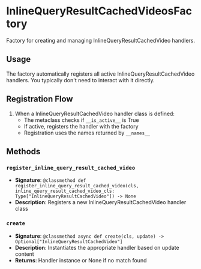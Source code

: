 # InlineQueryResultCachedVideosFactory

Factory for creating and managing InlineQueryResultCachedVideo handlers.

## Usage

The factory automatically registers all active InlineQueryResultCachedVideo handlers. 
You typically don't need to interact with it directly.

## Registration Flow

1. When a InlineQueryResultCachedVideo handler class is defined:
   - The metaclass checks if `__is_active__` is True
   - If active, registers the handler with the factory
   - Registration uses the names returned by `__names__`

## Methods

### `register_inline_query_result_cached_video`
- **Signature**: `@classmethod def register_inline_query_result_cached_video(cls, inline_query_result_cached_video_cls: Type["InlineQueryResultCachedVideo"]) -> None`
- **Description**: Registers a new InlineQueryResultCachedVideo handler class

### `create`
- **Signature**: `@classmethod async def create(cls, update) -> Optional["InlineQueryResultCachedVideo"]`
- **Description**: Instantiates the appropriate handler based on update content
- **Returns**: Handler instance or None if no match found
